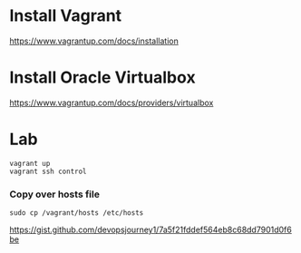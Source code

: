 
# Install Vagrant
https://www.vagrantup.com/docs/installation


# Install Oracle Virtualbox

https://www.vagrantup.com/docs/providers/virtualbox



# Lab
```
vagrant up
vagrant ssh control
```

### Copy over hosts file

```
sudo cp /vagrant/hosts /etc/hosts
```


https://gist.github.com/devopsjourney1/7a5f21fddef564eb8c68dd7901d0f6be